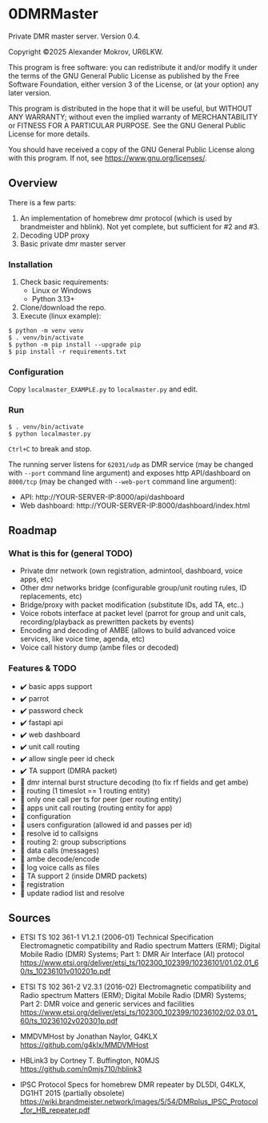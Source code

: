 # 0DMRMaster
Private DMR master server. Version 0.4.

Copyright &copy;2025  Alexander Mokrov, UR6LKW.

This program is free software: you can redistribute it and/or modify
it under the terms of the GNU General Public License as published by
the Free Software Foundation, either version 3 of the License, or
(at your option) any later version.

This program is distributed in the hope that it will be useful,
but WITHOUT ANY WARRANTY; without even the implied warranty of
MERCHANTABILITY or FITNESS FOR A PARTICULAR PURPOSE.  See the
GNU General Public License for more details.

You should have received a copy of the GNU General Public License
along with this program.  If not, see <https://www.gnu.org/licenses/>.


## Overview
There is a few parts:
1. An implementation of homebrew dmr protocol (which is used by brandmeister and hblink). Not yet complete, but sufficient for #2 and #3.
1. Decoding UDP proxy
1. Basic private dmr master server

### Installation
1. Check basic requirements:
    - Linux or Windows
    - Python 3.13+
1. Clone/download the repo.
1. Execute (linux example):
```
$ python -m venv venv
$ . venv/bin/activate
$ python -m pip install --upgrade pip
$ pip install -r requirements.txt
```

### Configuration
Copy `localmaster_EXAMPLE.py` to `localmaster.py` and edit.

### Run
```
$ . venv/bin/activate
$ python localmaster.py
```
`Ctrl+C` to break and stop.

The running server listens for `62031/udp` as DMR service (may be changed with `--port` command line argument)
and exposes http API/dashboard on `8000/tcp` (may be changed with `--web-port` command line argument):
- API: http://YOUR-SERVER-IP:8000/api/dashboard
- Web dashboard: http://YOUR-SERVER-IP:8000/dashboard/index.html



## Roadmap
### What is this for (general TODO)
- Private dmr network (own registration, admintool, dashboard, voice apps, etc)
- Other dmr networks bridge (configurable group/unit routing rules, ID replacements, etc)
- Bridge/proxy with packet modification (substitute IDs, add TA, etc..)
- Voice robots interface at packet level (parrot for group and unit cals, recording/playback as prewritten packets by events)
- Encoding and decoding of AMBE (allows to build advanced voice services, like voice time, agenda, etc)
- Voice call history dump (ambe files or decoded)


### Features & TODO
- ✔️ basic apps support
- ✔️ parrot
- ✔️ password check
- ✔️ fastapi api
- ✔️ web dashboard
- ✔️ unit call routing
- ✔️ allow single peer id check
- ✔️ TA support (DMRA packet)
- 🥕 dmr internal burst structure decoding (to fix rf fields and get ambe)
- 🥕 routing (1 timeslot == 1 routing entity)
- 🥕 only one call per ts for peer (per routing entity)
- 🥕 apps unit call routing (routing entity for app)
- 🥕 configuration
- 🥕 users configuration (allowed id and passes per id)
- 🥕 resolve id to callsigns
- 🥕 routing 2: group subscriptions
- 🥕 data calls (messages)
- 🥕 ambe decode/encode
- 🥕 log voice calls as files
- 🥕 TA support 2 (inside DMRD packets)
- 🥕 registration
- 🥕 update radiod list and resolve

## Sources
- ETSI TS 102 361-1 V1.2.1 (2006-01)
Technical Specification
Electromagnetic compatibility
and Radio spectrum Matters (ERM);
Digital Mobile Radio (DMR) Systems;
Part 1: DMR Air Interface (AI) protocol
https://www.etsi.org/deliver/etsi_ts/102300_102399/10236101/01.02.01_60/ts_10236101v010201p.pdf

- ETSI TS 102 361-2 V2.3.1 (2016-02)
Electromagnetic compatibility
and Radio spectrum Matters (ERM);
Digital Mobile Radio (DMR) Systems;
Part 2: DMR voice and generic services and facilities
https://www.etsi.org/deliver/etsi_ts/102300_102399/10236102/02.03.01_60/ts_10236102v020301p.pdf

- MMDVMHost by Jonathan Naylor, G4KLX
https://github.com/g4klx/MMDVMHost

- HBLink3 by Cortney T. Buffington, N0MJS
https://github.com/n0mjs710/hblink3

- IPSC Protocol Specs for homebrew DMR repeater by DL5DI, G4KLX, DG1HT 2015 (partially obsolete) 
https://wiki.brandmeister.network/images/5/54/DMRplus_IPSC_Protocol_for_HB_repeater.pdf
